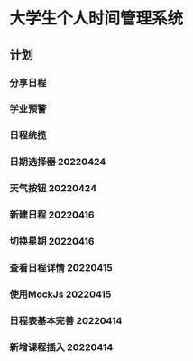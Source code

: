 # 大学生个人时间管理系统

## 计划
### 分享日程
### 学业预警
### 日程统揽
### 日期选择器 20220424
### 天气按钮 20220424
### 新建日程 20220416
### 切换星期 20220416
### 查看日程详情 20220415
### 使用MockJs 20220415
### 日程表基本完善 20220414
### 新增课程插入 20220414

